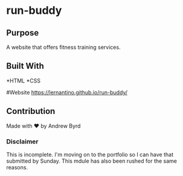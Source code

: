 # run-buddy

## Purpose
A website that offers fitness training services.

## Built With
*HTML
*CSS

#Website
https://lernantino.github.io/run-buddy/

## Contribution
Made with ❤️ by Andrew Byrd

### Disclaimer
This is incomplete. I'm moving on to the portfolio so I can have that submitted by Sunday. This mdule has also been rushed for the same reasons.